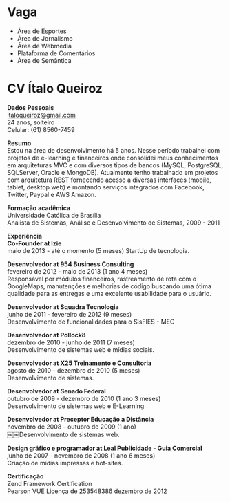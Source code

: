 Vaga
====

* Área de Esportes
* Área de Jornalismo
* Área de Webmedia
* Plataforma de Comentários
* Área de Semântica

CV Ítalo Queiroz
==

**Dados Pessoais** <br/>
  italoqueiroz@gmail.com<br/>
  24 anos, solteiro<br/>
  Celular: (61) 8560-7459<br/>

**Resumo**<br/>
  Estou na área de desenvolvimento há 5 anos. Nesse período trabalhei com projetos de e-learning e
  financeiros onde consolidei meus conhecimentos em arquiteturas MVC e com diversos tipos de bancos
  (MySQL, PostgreSQL, SQLServer, Oracle e MongoDB). Atualmente tenho trabalhado em projetos com arquitetura
  REST fornecendo acesso a diversas interfaces (mobile, tablet, desktop web) e montando serviços integrados
  com Facebook, Twitter, Paypal e AWS Amazon.
<br/>

**Formação acadêmica**<br/>
  Universidade Católica de Brasília<br />
  Analista de Sistemas, Análise e Desenvolvimento de Sistemas, 2009 - 2011
<br/>

**Experiência**
<br/>
**Co-Founder at Izie**<br/>
  maio de 2013 - até o momento (5 meses) StartUp de tecnologia.<br/>

**Desenvolvedor at 954 Business Consulting**<br/>
  fevereiro de 2012 - maio de 2013 (1 ano 4 meses)<br/>
  Responsável por módulos financeiros, rastreamento de rota com o GoogleMaps,
  manutenções e melhorias de código buscando uma ótima qualidade para as entregas e uma excelente usabilidade para o usuário.<br/>


**Desenvolvedor at Squadra Tecnologia**<br/>
  junho de 2011 - fevereiro de 2012 (9 meses)<br/>
  Desenvolvimento de funcionalidades para o SisFIES - MEC<br/>

**Desenvolvedor at Pollock8**<br/>
  dezembro de 2010 - junho de 2011 (7 meses)<br/>
  Desenvolvimento de sistemas web e mídias sociais.<br/>

**Desenvolvedor at X25 Treinamento e Consultoria**<br/>
  agosto de 2010 - dezembro de 2010 (5 meses)<br/>
  Desenvolvimento de sistemas.<br/>

**Desenvolvedor at Senado Federal**<br/>
  outubro de 2009 - dezembro de 2010 (1 ano 3 meses)<br/>
  Desenvolvimento de sistemas web e E-Learning<br/>

**Desenvolvedor at Preceptor Educação a Distância**<br/>
  novembro de 2008 - outubro de 2009 (1 ano)<br/>
￼￼Desenvolvimento de sistemas web.<br/>

**Design gráfico e programador at Leal Publicidade - Guia Comercial**<br/>
  junho de 2007 - novembro de 2008 (1 ano 6 meses)<br/>
  Criação de mídias impressas e hot-sites.<br/>

**Certificação**<br/>
  Zend Framework Certification<br/>
  Pearson VUE Licença de 253548386 dezembro de 2012<br/>
